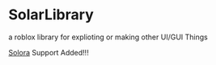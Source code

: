 # SolarLibrary
a roblox library for explioting or making other UI/GUI Things

[Solora](https://discord.gg/realsolara) Support Added!!!
